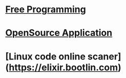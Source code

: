 # [Free Programming](https://github.com/EbookFoundation/free-programming-books/blob/master/free-programming-books-zh.md)
# [OpenSource Application](http://aosabook.org/en/index.html)

# [Linux code online scaner] (https://elixir.bootlin.com)
